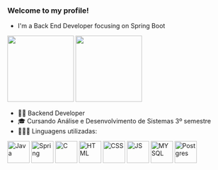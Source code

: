 ### Welcome to my profile!

- I'm a Back End Developer focusing on Spring Boot

<div>
    <img height="150em" src="https://github-readme-stats-ten-gilt.vercel.app/api?username=eijilucas&show_icons=true&theme=dark&count_private=true">
    <img height="150em" src="https://github-readme-stats-ten-gilt.vercel.app/api/top-langs/?username=eijilucas&layout=compact&theme=dracula">
</div>

- 👨‍💻 Backend Developer
- 🎓 Cursando Análise e Desenvolvimento de Sistemas 3º semestre
- 👨🏼‍💻 Linguagens utilizadas:

<div>
  <img align="center" alt="Java" height="50em" src="https://www.svgrepo.com/show/303388/java-4-logo.svg">
  <img align="center" alt="Spring" height="50em" src='https://cdn.worldvectorlogo.com/logos/spring-3.svg'>
  <img align="center" alt="C" height="50em" src="https://cdn.worldvectorlogo.com/logos/c--4.svg">
  <img align="center" alt="HTML" height="50em" src="https://cdn.worldvectorlogo.com/logos/html-1.svg">
  <img align="center" alt="CSS" height="50em" src="https://cdn.worldvectorlogo.com/logos/css-3.svg">
  <img align="center" alt="JS" height="50em" src="https://cdn.worldvectorlogo.com/logos/logo-javascript.svg">
  <img align="center" alt="MYSQL" height="50em" src="https://cdn.worldvectorlogo.com/logos/mysql-6.svg">
  <img align="center" alt="Postgres" height="50em" src="https://www.vectorlogo.zone/logos/postgresql/postgresql-icon.svg">
</div>
